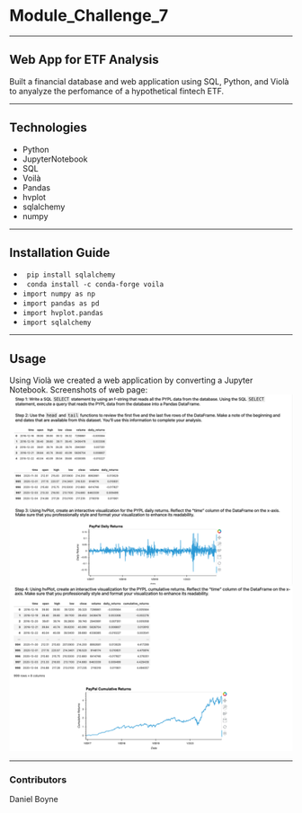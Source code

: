 # Module_Challenge_7
---
## Web App for ETF Analysis
Built a financial database and web application using SQL, Python, and Violà to anyalyze the perfomance of a hypothetical fintech ETF.

---
## Technologies
 - Python
 - JupyterNotebook
 - SQL
 - Voilà
 - Pandas
 - hvplot
 - sqlalchemy
 - numpy

 ---
 ## Installation Guide
- ``` pip install sqlalchemy```
- ``` conda install -c conda-forge voila```
- ```import numpy as np```
- ```import pandas as pd```
- ```import hvplot.pandas```
- ```import sqlalchemy```

---
## Usage
 Using Violà we created a web application by converting a Jupyter Notebook.
 Screenshots of web page:
 ![Example](./images/VoilaScreenshot1.png)
 ![Example](./images/VoilaScreenshot2.png)

---
### Contributors
Daniel Boyne